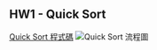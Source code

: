 HW1 - Quick Sort
------------------
[Quick Sort 程式碼](https://nbviewer.jupyter.org/github/tiffany1020/lesson/blob/master/Homework/QuickSort.ipynb)
![Quick Sort 流程圖](https://github.com/tiffany1020/lesson/blob/master/Homework/QuickSortFlowchart.jpg)
